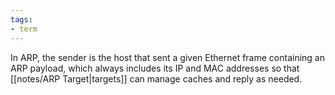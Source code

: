```yaml
---
tags:
- term
---
```


In ARP, the sender is the host that sent a given Ethernet frame containing an ARP payload, which always includes its IP and MAC addresses so that [[notes/ARP Target|targets]] can manage caches and reply as needed.